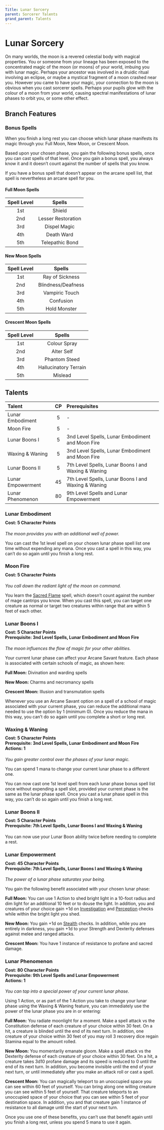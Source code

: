 ```yaml
---
Title: Lunar Sorcery
parent: Sorcerer Talents
grand_parent: Talents
---
```

 
# Lunar Sorcery
On many worlds, the moon is a revered celestial body with magical properties. You or someone from your lineage has been exposed to the concentrated magic of the moon (or moons) of your world, imbuing you with lunar magic. Perhaps your ancestor was involved in a druidic ritual involving an eclipse, or maybe a mystical fragment of a moon crashed near you. However you came to have your magic, your connection to the moon is obvious when you cast sorcerer spells. Perhaps your pupils glow with the colour of a moon from your world, causing spectral manifestations of lunar phases to orbit you, or some other effect.

## Branch Features

### Bonus Spells
When you finish a long rest you can choose which lunar phase manifests its magic through you: Full Moon, New Moon, or Crescent Moon.

Based upon your chosen phase, you gain the following bonus spells, once you can cast spells of that level. Once you gain a bonus spell, you always know it and it doesn’t count against the number of spells that you know.

If you have a bonus spell that doesn’t appear on the arcane spell list, that spell is nevertheless an arcane spell for you.

#### Full Moon Spells

| Spell Level | Spells |
|:-----------:|:------:|
| 1st | Shield |
| 2nd | Lesser Restoration |
| 3rd | Dispel Magic |
| 4th | Death Ward |
| 5th | Telepathic Bond |

#### New Moon Spells

| Spell Level | Spells |
|:-----------:|:------:|
| 1st | Ray of Sickness |
| 2nd | Blindness/Deafness |
| 3rd | Vampiric Touch |
| 4th | Confusion |
| 5th | Hold Monster |

#### Crescent Moon Spells

| Spell Level | Spells |
|:-----------:|:------:|
| 1st | Colour Spray |
| 2nd | Alter Self |
| 3rd | Phantom Steed |
| 4th | Hallucinatory Terrain |
| 5th | Mislead |

## Talents
 
| Talent | CP | Prerequisites |
|:-------|:--:|:--------------|
| Lunar Embodiment  | 5  | - |
| Moon Fire         | 5  | - |
| Lunar Boons I     | 5  | 3nd Level Spells, Lunar Embodiment and Moon Fire |
| Waxing & Waning   | 5  | 3nd Level Spells, Lunar Embodiment and Moon Fire |
| Lunar Boons II    | 5  | 7th Level Spells, Lunar Boons I and Waxing & Waning |
| Lunar Empowerment | 45 | 7th Level Spells, Lunar Boons I and Waxing & Waning |
| Lunar Phenomenon  | 80 | 9th Level Spells and Lunar Empowerment |

###  Lunar Embodiment

<div style="margin-top:-10px;"></div>
 
#### **Cost:** 5 Character Points
*The moon provides you with an additional well of power.*

You can cast the 1st level spell on your chosen lunar phase spell list one time without expending any mana. Once you cast a spell in this way, you can’t do so again until you finish a long rest.

### Moon Fire

<div style="margin-top:-10px;"></div>
 
#### **Cost:** 5 Character Points
*You call down the radiant light of the moon on command.*

You learn the [Sacred Flame](https://stormchaserroleplaying.com/stormchaserRPG/Spells/Cantrips/Evocation/#sacred-flame) spell, which doesn’t count against the number of mage cantrips you know. When you cast this spell, you can target one creature as normal or target two creatures within range that are within 5 feet of each other.

### Lunar Boons I
 
<div style="margin-top:-10px;"></div>

#### **Cost:** 5 Character Points<br>**Prerequisite:** 3nd Level Spells, Lunar Embodiment and Moon Fire
*The moon influences the flow of magic for your other abilities.*

Your current lunar phase can affect your Arcane Savant feature. Each phase is associated with certain schools of magic, as shown here:

**Full Moon:** Divination and warding spells

**New Moon:** Charms and necromancy spells

**Crescent Moon:** Illusion and transmutation spells

Whenever you use an Arcane Savant option on a spell of a school of magic associated with your current phase, you can reduce the additional mana needed to use the option by 1 (minimum 0). Once you reduce the mana in this way, you can’t do so again until you complete a short or long rest.

###  Waxing & Waning
 
<div style="margin-top:-10px;"></div>

#### **Cost:** 5 Character Points<br>**Prerequisite:** 3nd Level Spells, Lunar Embodiment and Moon Fire<br>**Actions:** 1
*You gain greater control over the phases of your lunar magic.*

You can spend 1 mana to change your current lunar phase to a different one.

You can now cast one 1st level spell from each lunar phase bonus spell list once without expending a spell slot, provided your current phase is the same as the lunar phase spell. Once you cast a lunar phase spell in this way, you can’t do so again until you finish a long rest.

### Lunar Boons II

<div style="margin-top:-10px;"></div>
 
#### **Cost:** 5 Character Points<br>**Prerequisite:** 7th Level Spells, Lunar Boons I and Waxing & Waning
You can now use your Lunar Boon ability twice before needing to complete a rest.

### Lunar Empowerment

<div style="margin-top:-10px;"></div>
 
#### **Cost:** 45 Character Points<br>**Prerequisite:** 7th Level Spells, Lunar Boons I and Waxing & Waning
*The power of a lunar phase saturates your being.*

You gain the following benefit associated with your chosen lunar phase:

**Full Moon:** You can use 1 Action to shed bright light in a 10-foot radius and dim light for an additional 10 feet or to douse the light. In addition, you and creatures of your choice gain +1d on [Investigation](https://stormchaserroleplaying.com/stormchaserRPG/Skills/Investigation/) and [Perception](https://stormchaserroleplaying.com/stormchaserRPG/General/Specific/Perception/) checks while within the bright light you shed.

**New Moon:** You gain +1d on [Stealth](https://stormchaserroleplaying.com/stormchaserRPG/Skills/Stealth/) checks. In addition, while you are entirely in darkness, you gain +1d to your Strength and Dexterity defenses against melee and ranged attacks.

**Crescent Moon:** You have 1 instance of resistance to profane and sacred damage.

### Lunar Phenomenon
 
<div style="margin-top:-10px;"></div>
 
#### **Cost:** 80 Character Points<br>**Prerequisite:** 9th Level Spells and Lunar Empowerment<br>**Actions:** 1
*You can tap into a special power of your current lunar phase.*

Using 1 Action, or as part of the 1 Action you take to change your lunar phase using the Waxing & Waning feature, you can immediately use the power of the lunar phase you are in or entering:

**Full Moon:** You radiate moonlight for a moment. Make a spell attack vs the Constitution defense of each creature of your choice within 30 feet. On a hit, a creature is blinded until the end of its next turn. In addition, one creature of your choice within 30 feet of you may roll 3 recovery dice regain Stamina equal to the amount rolled.

**New Moon:** You momentarily emanate gloom. Make a spell attack vs the Dexterity defense of each creature of your choice within 30 feet. On a hit, a creature takes 3d10 profane damage and its speed is reduced to 0 until the end of its next turn. In addition, you become invisible until the end of your next turn, or until immediately after you make an attack roll or cast a spell.

**Crescent Moon:** You can magically teleport to an unoccupied space you can see within 60 feet of yourself. You can bring along one willing creature you can see within 5 feet of yourself. That creature teleports to an unoccupied space of your choice that you can see within 5 feet of your destination space. In addition, you and that creature gain 1 instance of resistance to all damage until the start of your next turn.

Once you use one of these benefits, you can’t use that benefit again until you finish a long rest, unless you spend 5 mana to use it again.
